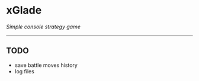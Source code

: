 # xGlade  

_Simple console strategy game_ 

---
## TODO  
- save battle moves history  
- log files  

